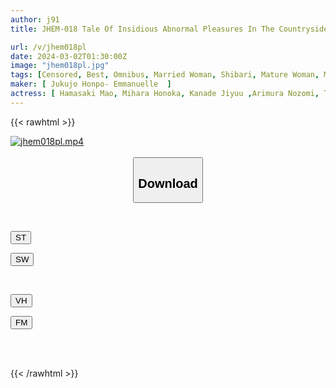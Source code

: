 ```yaml
---
author: j91
title: JHEM-018 Tale Of Insidious Abnormal Pleasures In The Countryside. A Girl Being Trained In Bondage. Forbidden Rope Play With Incest. A Sad Sex Of 5 People Writhing In Agony As The Rope Digs Into Their Bodies And A Candle. 120 Minutes.

url: /v/jhem018pl
date: 2024-03-02T01:30:00Z
image: "jhem018pl.jpg"
tags: [Censored, Best, Omnibus, Married Woman, Shibari, Mature Woman, Multiple Story	]
maker: [ Jukujo Honpo- Emmanuelle  ]
actress: [ Hamasaki Mao, Mihara Honoka, Kanade Jiyuu ,Arimura Nozomi, Takarada Arisa]
---
```



{{< rawhtml >}}

<div class="video" data-videoid="bP16J1eY9ytxzb">
    <a href="javascript:;">
        <img src="/v/jhem018pl/jhem018pl.jpg" width="WIDTH" height="HEIGHT" alt="jhem018pl.mp4" loading="lazy">
    </a>
</div>

<script type="text/javascript" src="https://j91.asia/asset/on-demand-st.js"></script>

<br>
  <link rel="stylesheet" href="https://j91.asia/asset/bs5.css">
  
  <center>
  <button class="btn btn-primary" type="button" data-bs-toggle="collapse" data-bs-target=".multi-collapse" aria-expanded="false" aria-controls="multiCollapseExample1 multiCollapseExample2"><h2>Download</h2></button></center>
</p>
<div class="row">
  <div class="col">
    <div class="collapse multi-collapse" id="multiCollapseExample1">
      <div class="card card-body">
	      	      <br>
<div class="buttons">  
<p><a href="https://streamtape.to/v/bP16J1eY9ytxzb" target="_blank"><button class="btn-hover color-3"><i class="fa fa-download"></i> ST</button></a></p>
<p><a href="https://cdnwish.com/gab1q44zdo6p" target="_blank"><button class="btn-hover color-2"><i class="fa fa-download"></i> SW</button></a></p></div>
    </div>
  </div>
</div>
  <div class="col">
    <div class="collapse multi-collapse" id="multiCollapseExample2">
      <div class="card card-body">
	      <br>
<div class="buttons">
<p><a href="https://vidhidepro.com/f/65aelieurt7m"><button class="btn-hover color-9"><i class="fa fa-download"></i> VH</button></a></p>
<p><a href="https://filemoon.sx/d/s6wftt6wcnwe"><button class="btn-hover color-8"><i class="fa fa-download"></i> FM</button></a></p></div>
<br><br>
      </div>
    </div>
  </div>
</div>

{{< /rawhtml >}}